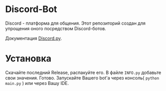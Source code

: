 ﻿# Discord-Bot

Discord - платформа для общения. Этот репозиторий создан для упрощения оного посредством Discord-ботов.

Документация [Discord.py](https://discordpy.readthedocs.io/).

# Установка

Скачайте последний Release, распакуйте его. В файле ```INFO.py``` добавьте свои значения. Готово. Запускайте Вашего bot'а через консоль( ```python main.py``` ) или через Вашу IDE.
